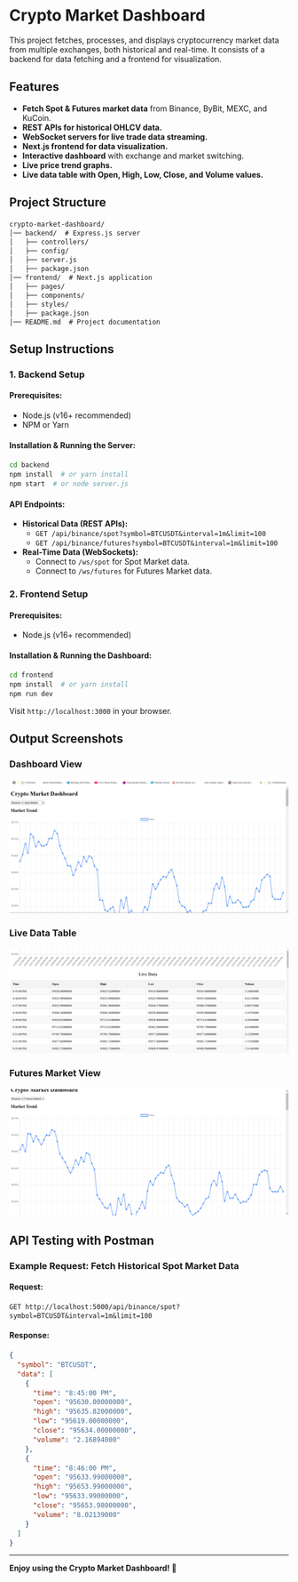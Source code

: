 # Crypto Market Dashboard

This project fetches, processes, and displays cryptocurrency market data from multiple exchanges, both historical and real-time. It consists of a backend for data fetching and a frontend for visualization.

## Features

- **Fetch Spot & Futures market data** from Binance, ByBit, MEXC, and KuCoin.
- **REST APIs for historical OHLCV data.**
- **WebSocket servers for live trade data streaming.**
- **Next.js frontend for data visualization.**
- **Interactive dashboard** with exchange and market switching.
- **Live price trend graphs.**
- **Live data table with Open, High, Low, Close, and Volume values.**

## Project Structure

```
crypto-market-dashboard/
│── backend/  # Express.js server
│   ├── controllers/
│   ├── config/
│   ├── server.js
│   ├── package.json
│── frontend/  # Next.js application
│   ├── pages/
│   ├── components/
│   ├── styles/
│   ├── package.json
│── README.md  # Project documentation
```

## Setup Instructions

### 1. Backend Setup

#### Prerequisites:
- Node.js (v16+ recommended)
- NPM or Yarn

#### Installation & Running the Server:
```sh
cd backend
npm install  # or yarn install
npm start  # or node server.js
```

#### API Endpoints:
- **Historical Data (REST APIs):**
  - `GET /api/binance/spot?symbol=BTCUSDT&interval=1m&limit=100`
  - `GET /api/binance/futures?symbol=BTCUSDT&interval=1m&limit=100`
- **Real-Time Data (WebSockets):**
  - Connect to `/ws/spot` for Spot Market data.
  - Connect to `/ws/futures` for Futures Market data.

### 2. Frontend Setup

#### Prerequisites:
- Node.js (v16+ recommended)

#### Installation & Running the Dashboard:
```sh
cd frontend
npm install  # or yarn install
npm run dev
```

Visit `http://localhost:3000` in your browser.

## Output Screenshots

### Dashboard View
![Crypto Market Dashboard](1.png)

### Live Data Table
![Live Data Table](2.png)

### Futures Market View
![Futures Market View](3.png)

## API Testing with Postman

### Example Request: Fetch Historical Spot Market Data
#### Request:
```
GET http://localhost:5000/api/binance/spot?symbol=BTCUSDT&interval=1m&limit=100
```
#### Response:
```json
{
  "symbol": "BTCUSDT",
  "data": [
    {
      "time": "8:45:00 PM",
      "open": "95630.00000000",
      "high": "95635.82000000",
      "low": "95619.00000000",
      "close": "95634.00000000",
      "volume": "2.16894000"
    },
    {
      "time": "8:46:00 PM",
      "open": "95633.99000000",
      "high": "95653.99000000",
      "low": "95633.99000000",
      "close": "95653.98000000",
      "volume": "8.02139000"
    }
  ]
}
```

---

**Enjoy using the Crypto Market Dashboard! 🚀**

